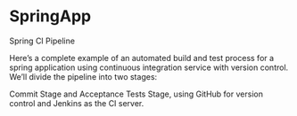 # SpringApp
Spring CI Pipeline

Here’s a complete example of an automated build and test process for a spring application using continuous integration service with version control. We’ll divide the pipeline into two stages:

Commit Stage and Acceptance Tests Stage, using GitHub for version control and Jenkins as the CI server.

